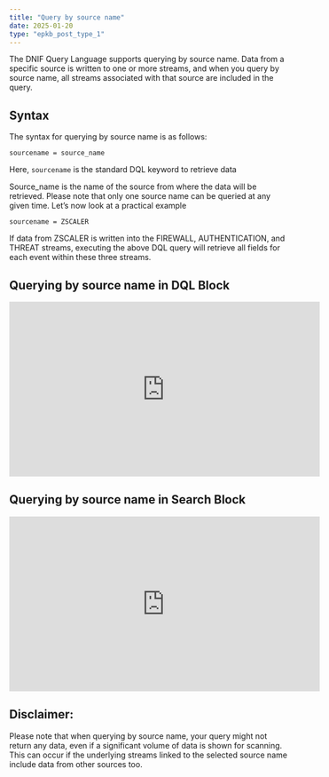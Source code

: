 ```yaml
---
title: "Query by source name"
date: 2025-01-20
type: "epkb_post_type_1"
---
```


  
The DNIF Query Language supports querying by source name. Data from a specific source is written to one or more streams, and when you query by source name, all streams associated with that source are included in the query.

## **Syntax**

The syntax for querying by source name is as follows:

`sourcename = source_name`

Here, `sourcename` is the standard DQL keyword to retrieve data

Source\_name is the name of the source from where the data will be retrieved. Please note that only one source name can be queried at any given time. Let’s now look at a practical example

`sourcename = ZSCALER`

If data from ZSCALER is written into the FIREWALL, AUTHENTICATION, and THREAT streams, executing the above DQL query will retrieve all fields for each event within these three streams.

## **Querying by source name in DQL Block**

<iframe width="560" height="315" src="https://www.youtube.com/embed/_rsDp1Exans?si=VRpUSIW-2hUT86qa" title="YouTube video player" frameborder="0" allow="accelerometer; autoplay; clipboard-write; encrypted-media; gyroscope; picture-in-picture; web-share" referrerpolicy="strict-origin-when-cross-origin" allowfullscreen></iframe>

## **Querying by source name in Search Block**

<iframe width="560" height="315" src="https://www.youtube.com/embed/C7vuHNGR7PU?si=1d24tz-7tFpLTpoP" title="YouTube video player" frameborder="0" allow="accelerometer; autoplay; clipboard-write; encrypted-media; gyroscope; picture-in-picture; web-share" referrerpolicy="strict-origin-when-cross-origin" allowfullscreen></iframe>

## **Disclaimer:**

Please note that when querying by source name, your query might not return any data, even if a significant volume of data is shown for scanning. This can occur if the underlying streams linked to the selected source name include data from other sources too.
